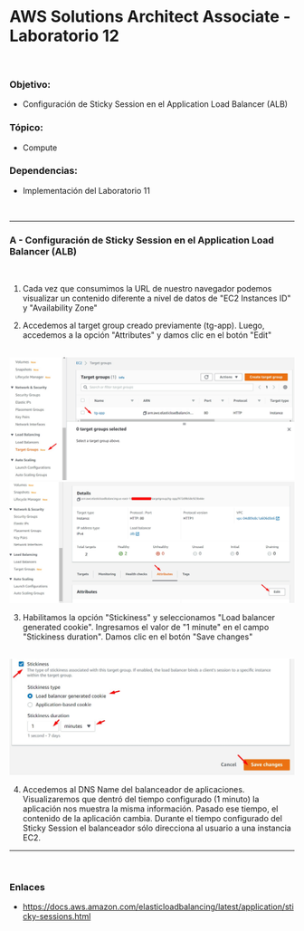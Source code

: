 # AWS Solutions Architect Associate - Laboratorio 12

<br>

### Objetivo: 
* Configuración de Sticky Session en el Application Load Balancer (ALB)

### Tópico:
* Compute

### Dependencias:
* Implementación del Laboratorio 11

<br>

---

### A - Configuración de Sticky Session en el Application Load Balancer (ALB)


<br>

1. Cada vez que consumimos la URL de nuestro navegador podemos visualizar un contenido diferente a nivel de datos de "EC2 Instances ID" y "Availability Zone"

2. Accedemos al target group creado previamente (tg-app). Luego, accedemos a la opción "Attributes" y damos clic en el botón "Edit"

<br>

<img src="images/Lab12_01.jpg">

<br>

<img src="images/Lab12_02.jpg">

<br>

3. Habilitamos la opción "Stickiness" y seleccionamos "Load balancer generated cookie". Ingresamos el valor de "1 minute" en el campo "Stickiness duration". Damos clic en el botón "Save changes"

<br>

<img src="images/Lab12_03.jpg">

<br>

4. Accedemos al DNS Name del balanceador de aplicaciones. Visualizaremos que dentró del tiempo configurado (1 minuto) la aplicación nos muestra la misma información. Pasado ese tiempo, el contenido de la aplicación cambia. Durante el tiempo configurado del Sticky Session el balanceador sólo direcciona al usuario a una instancia EC2.


---

<br>

### Enlaces

* https://docs.aws.amazon.com/elasticloadbalancing/latest/application/sticky-sessions.html
